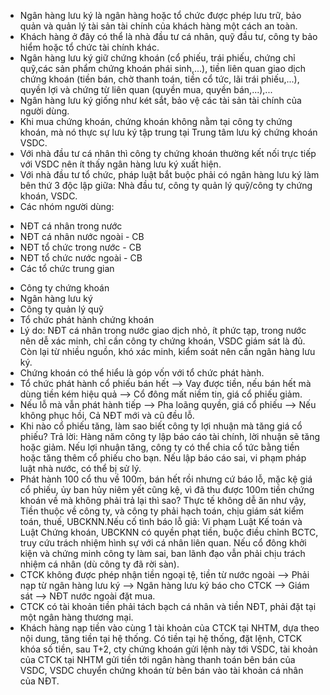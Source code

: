 - Ngân hàng lưu ký là ngân hàng hoặc tổ chức được phép lưu trữ, bảo quản và quản lý tài sản tài chính của khách hàng một cách an toàn.
- Khách hàng ở đây có thể là nhà đầu tư cá nhân, quỹ đầu tư, công ty bảo hiểm hoặc tổ chức tài chính khác.
- Ngân hàng lưu ký giữ chứng khoán (cổ phiếu, trái phiếu, chứng chỉ quỹ,các sản phẩm chứng khoán phái sinh,...), tiền liên quan giao dịch chứng khoán (tiền bán, chờ thanh toán, tiền cổ tức, lãi trái phiếu,...), quyền lợi và chứng từ liên quan (quyền mua, quyền bán,...),...
- Ngân hàng lưu ký giống như két sắt, bảo vệ các tài sản tài chính của người dùng.
- Khi mua chứng khoán, chứng khoán không nằm tại công ty chứng khoán, mà nó thực sự lưu ký tập trung tại Trung tâm lưu ký chứng khoán VSDC.
- Với nhà đầu tư cá nhân thì công ty chứng khoán thường kết nối trực tiếp với VSDC nên ít thấy ngân hàng lưu ký xuất hiện.
- Với nhà đầu tư tổ chức, pháp luật bắt buộc phải có ngân hàng lưu ký làm bên thứ 3 độc lập giữa: Nhà đầu tư, công ty quản lý quỹ/công ty chứng khoán, VSDC.
- Các nhóm người dùng:
+ NĐT cá nhân trong nước
+ NĐT cá nhân nước ngoài - CB
+ NĐT tổ chức trong nước - CB
+ NĐT tổ chức nước ngoài - CB
+ Các tổ chức trung gian
 - Công ty chứng khoán
 - Ngân hàng lưu ký
 - Công ty quản lý quỹ
 - Tổ chức phát hành chứng khoán
- Lý do: NĐT cá nhân trong nước giao dịch nhỏ, ít phức tạp, trong nước nên dễ xác minh, chỉ cần công ty chứng khoán, VSDC giám sát là đủ. Còn lại từ nhiều nguồn, khó xác minh, kiểm soát nên cần ngân hàng lưu ký.
- Chứng khoán có thể hiểu là góp vốn với tổ chức phát hành.
- Tổ chức phát hành cổ phiếu bán hết --> Vay được tiền, nếu bán hết mà dùng tiền kém hiệu quả --> Cổ đông mất niềm tin, giá cổ phiếu giảm.
- Nếu lỗ mà vẫn phát hành tiếp --> Pha loãng quyền, giá cổ phiếu --> Nếu không phục hồi, Cả NĐT mới và cũ đều lỗ.
- Khi nào cổ phiếu tăng, làm sao biết công ty lợi nhuận mà tăng giá cổ phiếu? Trả lời: Hàng năm công ty lập báo cáo tài chính, lời nhuận sẽ tăng hoặc giảm. Nếu lợi nhuận tăng, công ty có thể chia cổ tức bằng tiền hoặc tăng thêm cổ phiếu cho bạn. Nếu lập báo cáo sai, vi phạm pháp luật nhà nước, có thể bị sử lý.
- Phát hành 100 cổ thu về 100m, bán hết rồi nhưng cứ báo lỗ, mặc kệ giá cổ phiếu, ủy ban hủy niêm yết cũng kệ, vì đã thu được 100m tiền chứng khoán về mà không phải trả lại thì sao? Thực tế không dễ ăn như vậy, Tiền thuộc về công ty, và công ty phải hạch toán, chịu giám sát kiểm toán, thuế, UBCKNN.Nếu cố tình báo lỗ giả: Vi phạm Luật Kế toán và Luật Chứng khoán, UBCKNN có quyền phạt tiền, buộc điều chỉnh BCTC, truy cứu trách nhiệm hình sự với cá nhân liên quan. Nếu cổ đông khởi kiện và chứng minh công ty làm sai, ban lãnh đạo vẫn phải chịu trách nhiệm cá nhân (dù công ty đã rời sàn).
- CTCK không được phép nhận tiền ngoại tệ, tiền từ nước ngoài --> Phải nạp từ ngân hàng lưu ký --> Ngân hàng lưu ký báo cho CTCK --> Giám sát --> NĐT nước ngoài đặt mua.
- CTCK có tài khoản tiền phải tách bạch cá nhân và tiền NĐT, phải đặt tại một ngân hàng thương mại.
- Khách hàng nạp tiền vào cùng 1 tài khoản của CTCK tại NHTM, dựa theo nội dung, tăng tiền tại hệ thống. Có tiền tại hệ thống, đặt lệnh, CTCK khóa số tiền, sau T+2, cty chứng khoán gửi lệnh này tới VSDC, tài khoản của CTCK tại NHTM gửi tiền tới ngân hàng thanh toán bên bán của VSDC, VSDC chuyển chứng khoán từ bên bán vào tài khoản cá nhân của NĐT.